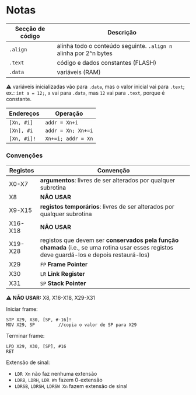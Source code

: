 # Notas

| Secção de código | Descrição |
|------------------|-----------|
| `.align`         | alinha todo o conteúdo seguinte. `.align n` alinha por 2^n bytes |
| `.text`          | código e dados constantes (FLASH) |
| `.data`          | variáveis (RAM) |

⚠️ variáveis inicializadas vão para `.data`, mas o valor inicial vai para `.text`; ex.: `int a = 12;`, `a` vai para `.data`, mas `12` vai para `.text`, porque é constante.

| Endereços   | Operação           |
|-------------|--------------------|
| `[Xn, #i]`  | `addr = Xn+i`      |
| `[Xn], #i`  | `addr = Xn; Xn+=i` |
| `[Xn, #i]!` | `Xn+=i; addr = Xn` |

### Convenções

| Registos | Convenção |
|----------|-----------|
| X0-X7    | **argumentos**: livres de ser alterados por qualquer subrotina |
| X8       | **NÃO USAR** |
| X9-X15   | **registos temporários**: livres de ser alterados por qualquer subrotina |
| X16-X18  | **NÃO USAR** |
| X19-X28  | registos que devem ser **conservados pela função chamada** (i.e., se uma rotina usar esses registos deve guardá-los e depois restaurá-los) |
| X29      | `FP` **Frame Pointer** |
| X30      | `LR` **Link Register** |
| X31      | `SP` **Stack Pointer** |

⚠️ **NÃO USAR:** X8, X16-X18, X29-X31

Iniciar frame:
```armasm
STP X29, X30, [SP, #-16]!
MOV X29, SP			//copia o valor de SP para X29
```

Terminar frame:
```armasm
LPD X29, X30, [SP], #16
RET
```

Extensão de sinal:
- `LDR Xn` não faz nenhuma extensão
- `LDRB`, `LDRH`, `LDR Wn` fazem 0-extensão
- `LDRSB`, `LDRSH`, `LDRSW Xn` fazem extensão de sinal
